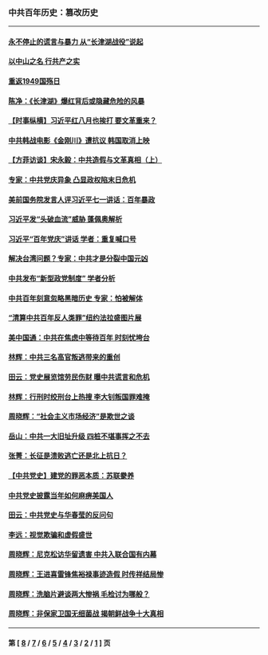 ### 中共百年历史：篡改历史
---
#### [永不停止的谎言与暴力 从“长津湖战役”说起](../../pages/nf1176115/n13494094.md?09260430) 
#### [以中山之名 行共产之实](../../pages/nf1176115/n13346437.md?09260430) 
#### [重返1949国殇日](../../pages/nf1176115/n13346372.md?09260430) 
#### [陈净：《长津湖》爆红背后或隐藏危险的风暴](../../pages/nf1176115/n13314364.md?09260430) 
#### [【时事纵横】习近平红八月也挨打 要文革重来？](../../pages/nf1176115/n13231393.md?09260430) 
#### [中共韩战电影《金刚川》遭抗议 韩国取消上映](../../pages/nf1176115/n13219114.md?09260430) 
#### [【方菲访谈】宋永毅：中共造假与文革真相（上）](../../pages/nf1176115/n13200760.md?09260430) 
#### [专家：中共党庆异象 凸显政权陷末日危机](../../pages/nf1176115/n13067084.md?09260430) 
#### [美前国务院发言人评习近平七一讲话：百年暴政](../../pages/nf1176115/n13066986.md?09260430) 
#### [习近平发“头破血流”威胁 蓬佩奥解析](../../pages/nf1176115/n13063604.md?09260430) 
#### [习近平“百年党庆”讲话 学者：重复喊口号](../../pages/nf1176115/n13061411.md?09260430) 
#### [解决台湾问题？专家：中共才是分裂中国元凶](../../pages/nf1176115/n13060811.md?09260430) 
#### [中共发布“新型政党制度” 学者分析](../../pages/nf1176115/n13056354.md?09260430) 
#### [中共百年刻意忽略黑暗历史 专家：怕被解体](../../pages/nf1176115/n13056056.md?09260430) 
#### [“清算中共百年反人类罪”纽约法拉盛图片展](../../pages/nf1176115/n13052220.md?09260430) 
#### [美中国通：中共在焦虑中等待百年 时刻忧垮台](../../pages/nf1176115/n13048820.md?09260430) 
#### [林辉：中共三名高官叛逃带来的重创](../../pages/nf1176115/n13035206.md?09260430) 
#### [田云：党史展览馆劳民伤财 曝中共谎言和危机](../../pages/nf1176115/n13033900.md?09260430) 
#### [林辉：行刑时绞刑台上热搜 李大钊叛国罪难掩](../../pages/nf1176115/n13031965.md?09260430) 
#### [周晓辉：“社会主义市场经济”是欺世之谈](../../pages/nf1176115/n13024090.md?09260430) 
#### [岳山：中共一大旧址升级 四桩不堪事挥之不去](../../pages/nf1176115/n13021697.md?09260430) 
#### [张菁：长征是溃败逃亡还是北上抗日？](../../pages/nf1176115/n13020585.md?09260430) 
#### [【中共党史】建党的罪恶本质：苏联豢养](../../pages/nf1176115/n13011888.md?09260430) 
#### [中共党史披露当年如何麻痹美国人](../../pages/nf1176115/n12966400.md?09260430) 
#### [田云：中共党史与华春莹的反问句](../../pages/nf1176115/n12765178.md?09260430) 
#### [李远：视觉欺骗和虚假盛世](../../pages/nf1176115/n12993376.md?09260430) 
#### [周晓辉：尼克松访华留遗害 中共入联合国有内幕](../../pages/nf1176115/n12991422.md?09260430) 
#### [周晓辉：王进喜雷锋焦裕禄事迹造假 时传祥结局惨](../../pages/nf1176115/n12985497.md?09260430) 
#### [周晓辉：洗脑片避谈两大惨祸 毛检讨为哪般？](../../pages/nf1176115/n12971285.md?09260430) 
#### [周晓辉：非保家卫国无细菌战 揭朝鲜战争十大真相](../../pages/nf1176115/n12954161.md?09260430) 

---
#### 第 [ [8](./8.md?09260430) / [7](./7.md?09260430) / [6](./6.md?09260430) / [5](./5.md?09260430) / [4](./4.md?09260430) / [3](./3.md?09260430) / [2](./2.md?09260430) / [1](./1.md?09260430) ] 页
